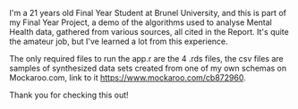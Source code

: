 I'm a 21 years old Final Year Student at Brunel University, and this is part of my Final Year Project, a demo of the algorithms
used to analyse Mental Health data, gathered from various sources, all cited in the Report. It's quite the amateur job, but I've learned a lot from this experience.               

The only required files to run the app.r are the 4 .rds files, the csv files are samples of synthesized data sets created from one of my own schemas on Mockaroo.com, link to it https://www.mockaroo.com/cb872960.  
          
Thank you for checking this out!
